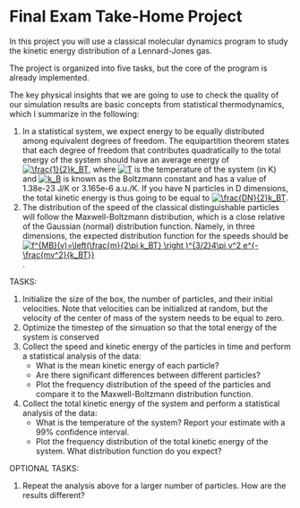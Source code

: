 # Final Exam Take-Home Project

In this project you will use a classical molecular dynamics program to study the kinetic energy distribution of a Lennard-Jones gas. 

The project is organized into five tasks, but the core of the program is already implemented.  

The key physical insights that we are going to use to check the quality of our simulation results are basic concepts from statistical thermodynamics, which I summarize in the following:
1. In a statistical system, we expect energy to be equally distributed among equivalent degrees of freedom. The equipartition theorem states that each degree of freedom that contributes quadratically to the total energy of the system should have an average energy of <a href="https://www.codecogs.com/eqnedit.php?latex=\frac{1}{2}k_BT" target="_blank"><img src="https://latex.codecogs.com/gif.latex?\frac{1}{2}k_BT" title="\frac{1}{2}k_BT" /></a>, where <a href="https://www.codecogs.com/eqnedit.php?latex=T" target="_blank"><img src="https://latex.codecogs.com/gif.latex?T" title="T" /></a> is the temperature of the system (in K) and <a href="https://www.codecogs.com/eqnedit.php?latex=k_B" target="_blank"><img src="https://latex.codecogs.com/gif.latex?k_B" title="k_B" /></a> is known as the Boltzmann constant and has a value of 1.38e-23 J/K or 3.165e-6 a.u./K. If you have N particles in D dimensions, the total kinetic energy is thus going to be equal to <a href="https://www.codecogs.com/eqnedit.php?latex=\frac{DN}{2}k_BT" target="_blank"><img src="https://latex.codecogs.com/gif.latex?\frac{DN}{2}k_BT" title="\frac{DN}{2}k_BT" /></a>.
2. The distribution of the speed of the classical distinguishable particles will follow the Maxwell-Boltzmann distribution, which is a close relative of the Gaussian (normal) distribution function. Namely, in three dimensions, the expected distribution function for the speeds should be <a href="https://www.codecogs.com/eqnedit.php?latex=f^{MB}(v)=\left(\frac{m}{2\pi&space;k_BT}&space;\right&space;)^{3/2}4\pi&space;v^2&space;e^{-\frac{mv^2}{k_BT}}" target="_blank"><img src="https://latex.codecogs.com/gif.latex?f^{MB}(v)=\left(\frac{m}{2\pi&space;k_BT}&space;\right&space;)^{3/2}4\pi&space;v^2&space;e^{-\frac{mv^2}{k_BT}}" title="f^{MB}(v)=\left(\frac{m}{2\pi k_BT} \right )^{3/2}4\pi v^2 e^{-\frac{mv^2}{k_BT}}" /></a>.

TASKS:
1. Initialize the size of the box, the number of particles, and their initial velocities. Note that velocities can be initialized 
   at random, but the velocity of the center of mass of the system needs to be equal to zero.
2. Optimize the timestep of the simuation so that the total energy of the system is conserved
3. Collect the speed and kinetic energy of the particles in time and perform a statistical analysis of the data:
   - What is the mean kinetic energy of each particle?
   - Are there significant differences between different particles? 
   - Plot the frequency distribution of the speed of the particles and compare it to the Maxwell-Boltzmann distribution function.
4. Collect the total kinetic energy of the system and perform a statistical analysis of the data:
   - What is the temperature of the system? Report your estimate with a 99% confidence interval.
   - Plot the frequency distribution of the total kinetic energy of the system. What distribution function do you expect?

OPTIONAL TASKS:
1. Repeat the analysis above for a larger number of particles. How are the results different? 
